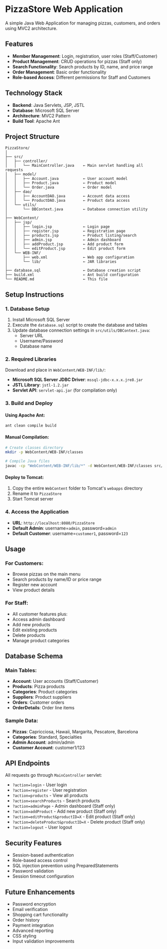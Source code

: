 # PizzaStore Web Application

A simple Java Web Application for managing pizzas, customers, and orders using MVC2 architecture.

## Features

- **Member Management**: Login, registration, user roles (Staff/Customer)
- **Product Management**: CRUD operations for pizzas (Staff only)
- **Search Functionality**: Search products by ID, name, and price range
- **Order Management**: Basic order functionality
- **Role-based Access**: Different permissions for Staff and Customers

## Technology Stack

- **Backend**: Java Servlets, JSP, JSTL
- **Database**: Microsoft SQL Server
- **Architecture**: MVC2 Pattern
- **Build Tool**: Apache Ant

## Project Structure

```
PizzaStore/
│
├── src/
│   ├── controller/
│   │   └── MainController.java    ← Main servlet handling all requests
│   ├── model/
│   │   ├── Account.java           ← User account model
│   │   ├── Product.java           ← Product model
│   │   └── Order.java             ← Order model
│   ├── dao/
│   │   ├── AccountDAO.java        ← Account data access
│   │   └── ProductDAO.java        ← Product data access
│   └── utils/
│       └── DBContext.java         ← Database connection utility
│
├── WebContent/
│   ├── jsp/
│   │   ├── login.jsp              ← Login page
│   │   ├── register.jsp           ← Registration page
│   │   ├── products.jsp           ← Product listing/search
│   │   ├── admin.jsp              ← Admin dashboard
│   │   ├── addProduct.jsp         ← Add product form
│   │   └── editProduct.jsp        ← Edit product form
│   └── WEB-INF/
│       ├── web.xml                ← Web app configuration
│       └── lib/                   ← JAR libraries
│
├── database.sql                   ← Database creation script
├── build.xml                      ← Ant build configuration
└── README.md                      ← This file
```

## Setup Instructions

### 1. Database Setup

1. Install Microsoft SQL Server
2. Execute the `database.sql` script to create the database and tables
3. Update database connection settings in `src/utils/DBContext.java`:
   - Server URL
   - Username/Password
   - Database name

### 2. Required Libraries

Download and place in `WebContent/WEB-INF/lib/`:

- **Microsoft SQL Server JDBC Driver**: `mssql-jdbc-x.x.x.jre8.jar`
- **JSTL Library**: `jstl-1.2.jar`
- **Servlet API**: `servlet-api.jar` (for compilation only)

### 3. Build and Deploy

#### Using Apache Ant:
```bash
ant clean compile build
```

#### Manual Compilation:
```bash
# Create classes directory
mkdir -p WebContent/WEB-INF/classes

# Compile Java files
javac -cp "WebContent/WEB-INF/lib/*" -d WebContent/WEB-INF/classes src/**/*.java
```

#### Deploy to Tomcat:
1. Copy the entire `WebContent` folder to Tomcat's `webapps` directory
2. Rename it to `PizzaStore`
3. Start Tomcat server

### 4. Access the Application

- **URL**: `http://localhost:8080/PizzaStore`
- **Default Admin**: username=`admin`, password=`admin`
- **Default Customer**: username=`customer1`, password=`123`

## Usage

### For Customers:
- Browse pizzas on the main menu
- Search products by name/ID or price range
- Register new account
- View product details

### For Staff:
- All customer features plus:
- Access admin dashboard
- Add new products
- Edit existing products
- Delete products
- Manage product categories

## Database Schema

### Main Tables:
- **Account**: User accounts (Staff/Customer)
- **Products**: Pizza products
- **Categories**: Product categories
- **Suppliers**: Product suppliers
- **Orders**: Customer orders
- **OrderDetails**: Order line items

### Sample Data:
- **Pizzas**: Capricciosa, Hawaii, Margarita, Pescatore, Barcelona
- **Categories**: Standard, Specialties
- **Admin Account**: admin/admin
- **Customer Account**: customer1/123

## API Endpoints

All requests go through `MainController` servlet:

- `?action=login` - User login
- `?action=register` - User registration
- `?action=products` - View all products
- `?action=searchProducts` - Search products
- `?action=adminPage` - Admin dashboard (Staff only)
- `?action=addProduct` - Add new product (Staff only)
- `?action=editProduct&productID=X` - Edit product (Staff only)
- `?action=deleteProduct&productID=X` - Delete product (Staff only)
- `?action=logout` - User logout

## Security Features

- Session-based authentication
- Role-based access control
- SQL injection prevention using PreparedStatements
- Password validation
- Session timeout configuration

## Future Enhancements

- Password encryption
- Email verification
- Shopping cart functionality
- Order history
- Payment integration
- Advanced reporting
- CSS styling
- Input validation improvements